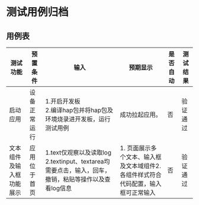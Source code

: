 # 测试用例归档

## 用例表

| 测试功能                       | 预置条件     | 输入                                                                 | 预期显示                                                    | 是否自动 | 测试结果 |
| ------------------------------ | ------------ |--------------------------------------------------------------------| ----------------------------------------------------------- | -------- | -------- |
| 启动应用                       | 设备正常运行 | 1.开启开发板 <br/>2.编译hap包并将hap包及环境烧录进开发板，运行测试用例<br />                  | 成功拉起应用。                                              | 否       | 验证通过 |
| 文本组件及输入框功能展示       | 应用位于首页 | 1.text仅观察以及读取log 2.textinput、textarea均需要点击，输入，回车，撤销，粘贴等操作以及查看log信息 | 1. 页面展示多个文本、输入框及文本域组件2. 各组件样式符合代码配置，输入框可正常输入 | 否       | 验证通过 |
